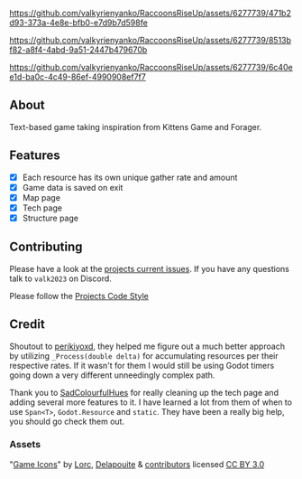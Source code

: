 https://github.com/valkyrienyanko/RaccoonsRiseUp/assets/6277739/471b2d93-373a-4e8e-bfb0-e7d9b7d598fe

https://github.com/valkyrienyanko/RaccoonsRiseUp/assets/6277739/8513bf82-a8f4-4abd-9a51-2447b479670b

https://github.com/valkyrienyanko/RaccoonsRiseUp/assets/6277739/6c40ee1d-ba0c-4c49-86ef-4990908ef7f7

## About
Text-based game taking inspiration from Kittens Game and Forager.

## Features
- [x] Each resource has its own unique gather rate and amount
- [x] Game data is saved on exit
- [x] Map page
- [x] Tech page
- [x] Structure page

## Contributing
Please have a look at the [projects current issues](https://github.com/valkyrienyanko/RaccoonsRiseUp/issues). If you have any questions talk to `valk2023` on Discord.

Please follow the [Projects Code Style](https://github.com/Valks-Games/sankari/wiki/Code-Style)

## Credit
Shoutout to [perikiyoxd](https://github.com/perikiyoxd), they helped me figure out a much better approach by utilizing `_Process(double delta)` for accumulating resources per their respective rates. If it wasn't for them I would still be using Godot timers going down a very different unneedingly complex path.

Thank you to [SadColourfulHues](https://github.com/SadColourfulHues) for really cleaning up the tech page and adding several more features to it. I have learned a lot from them of when to use `Span<T>`, `Godot.Resource` and `static`. They have been a really big help, you should go check them out.

### Assets
"[Game Icons](https://game-icons.net/)" by [Lorc](https://lorcblog.blogspot.com/), [Delapouite](https://delapouite.com/) & [contributors](https://game-icons.net/about.html#authors) licensed [CC BY 3.0](https://creativecommons.org/licenses/by/3.0/)
